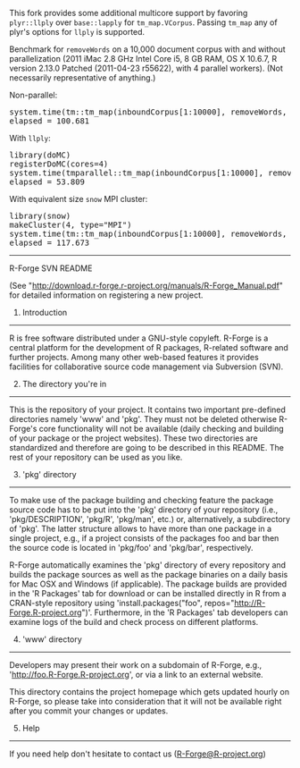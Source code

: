 This fork provides some additional multicore support by favoring <code>plyr::llply</code> over <code>base::lapply</code> for <code>tm_map.VCorpus</code>. Passing <code>tm_map</code> any of plyr's options for <code>llply</code> is supported.

Benchmark for <code>removeWords</code> on a 10,000 document corpus with and without parallelization (2011 iMac 2.8 GHz Intel Core i5, 8 GB RAM, OS X 10.6.7, R version 2.13.0 Patched (2011-04-23 r55622), with 4 parallel workers). (Not necessarily representative of anything.)

Non-parallel:

<pre>
system.time(tm::tm_map(inboundCorpus[1:10000], removeWords, myStopWords))
elapsed = 100.681  
</pre>

With <code>llply</code>:

<pre>
library(doMC)
registerDoMC(cores=4)
system.time(tmparallel::tm_map(inboundCorpus[1:10000], removeWords, myStopWords, .parallel=T, .progress='text'))  
elapsed = 53.809  
</pre>

With equivalent size <code>snow</code> MPI cluster:

<pre>
library(snow)
makeCluster(4, type="MPI")  
system.time(tm::tm_map(inboundCorpus[1:10000], removeWords, myStopWords))
elapsed = 117.673
</pre>

<hr/>
R-Forge SVN README


(See "http://download.r-forge.r-project.org/manuals/R-Forge_Manual.pdf"
       for detailed information on registering a new project.

1. Introduction
-----------------------------------------------------------------------
R is free software distributed under a GNU-style copyleft. R-Forge is
a central platform for the development of R packages, R-related 
software and further projects. Among many other web-based features it 
provides facilities for collaborative source code management via 
Subversion (SVN).

2. The directory you're in
-----------------------------------------------------------------------
This is the repository of your project. It contains two important
pre-defined directories namely 'www' and 'pkg'. They must not be
deleted otherwise R-Forge's core functionality will not be available
(daily checking and building of your package or the project websites).
These two directories are standardized and therefore are going to be
described in this README. The rest of your repository can be used as
you like.

3. 'pkg' directory
-----------------------------------------------------------------------
To make use of the package building and checking feature the package 
source code has to be put into the 'pkg' directory of your repository 
(i.e., 'pkg/DESCRIPTION', 'pkg/R', 'pkg/man', etc.) or, alternatively,
a subdirectory of 'pkg'. The latter structure allows to have more than
one package in a single project, e.g., if a project consists of the
packages foo and bar then the source code is located in 'pkg/foo' and
'pkg/bar', respectively.

R-Forge automatically examines the 'pkg' directory of every repository 
and builds the package sources as well as the package binaries on a
daily basis for Mac OSX and Windows (if applicable). The package builds
are provided in the 'R Packages' tab for download or can be installed
directly in R from a CRAN-style repository using 
'install.packages("foo", repos="http://R-Forge.R-project.org")'. 
Furthermore, in the 'R Packages' tab developers can examine logs of the 
build and check process on different platforms.

4. 'www' directory
-----------------------------------------------------------------------
Developers may present their work on a subdomain of R-Forge, e.g.,
'http://foo.R-Forge.R-project.org', or via a link to an external
website.

This directory contains the project homepage which gets updated hourly
on R-Forge, so please take into consideration that it will not be 
available right after you commit your changes or updates. 

5. Help
-----------------------------------------------------------------------
If you need help don't hesitate to contact us
(R-Forge@R-project.org)
